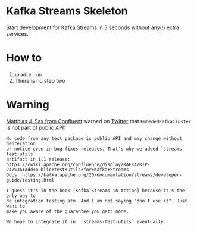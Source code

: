 # Kafka Streams Skeleton

Start development for Kafka Streams in 3 seconds without any(!) extra services.

# How to

1. `gradle run`
2. There is no step two

# Warning

[Matthias J. Sax from Confluent](https://twitter.com/MatthiasJSax) warned on [Twitter](https://twitter.com/MatthiasJSax/status/1060922150045929472) that `EmbededKafkaCluster` is not part of public API:
```
No code from any test package is public API and may change without deprecation 
or notice even in bug fixes releases. That's why we added `streams-test-utils`
artifact in 1.1 release: 
https://cwiki.apache.org/confluence/display/KAFKA/KIP-247%3A+Add+public+test+utils+for+Kafka+Streams
Docs: https://kafka.apache.org/20/documentation/streams/developer-guide/testing.html

I guess it's in the book [Kafka Streams in Action] because it's the only way to
do integration testing atm. And I am not saying "don't use it". Just want to 
make you aware of the guarantee you get: none.

We hope to integrate it in  `streams-test-utils` eventually.
```
